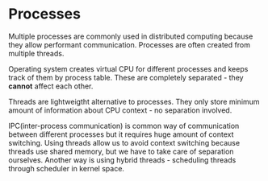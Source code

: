 # Processes

Multiple processes are commonly used in distributed computing because they allow performant communication.
Processes are often created from multiple threads.

Operating system creates virtual CPU for different processes and keeps track of them by process table.
These are completely separated - they **cannot** affect each other.

Threads are lightweigtht alternative to processes. They only store minimum amount of information about CPU context - no separation involved.

IPC(inter-process communication) is common way of communication between different processes but it requires huge amount of context switching.
Using threads allow us to avoid context switching because threads use shared memory, but we have to take care of separation ourselves.
Another way is using hybrid threads - scheduling threads through scheduler in kernel space.
